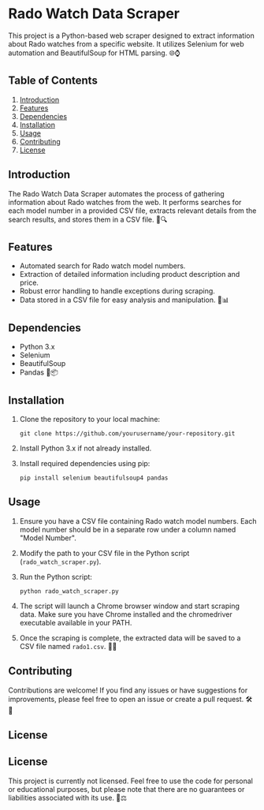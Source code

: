 # Rado Watch Data Scraper

This project is a Python-based web scraper designed to extract information about Rado watches from a specific website. It utilizes Selenium for web automation and BeautifulSoup for HTML parsing. 🌐⌚️

## Table of Contents
1. [Introduction](#introduction)
2. [Features](#features)
3. [Dependencies](#dependencies)
4. [Installation](#installation)
5. [Usage](#usage)
6. [Contributing](#contributing)
7. [License](#license)

## Introduction

The Rado Watch Data Scraper automates the process of gathering information about Rado watches from the web. It performs searches for each model number in a provided CSV file, extracts relevant details from the search results, and stores them in a CSV file. 🤖🔍

## Features

- Automated search for Rado watch model numbers.
- Extraction of detailed information including product description and price.
- Robust error handling to handle exceptions during scraping.
- Data stored in a CSV file for easy analysis and manipulation. 💼📊

## Dependencies

- Python 3.x
- Selenium
- BeautifulSoup
- Pandas 🐍📦

## Installation

1. Clone the repository to your local machine:

    ```
    git clone https://github.com/yourusername/your-repository.git
    ```

2. Install Python 3.x if not already installed.

3. Install required dependencies using pip:

    ```
    pip install selenium beautifulsoup4 pandas
    ```

## Usage

1. Ensure you have a CSV file containing Rado watch model numbers. Each model number should be in a separate row under a column named "Model Number".

2. Modify the path to your CSV file in the Python script (`rado_watch_scraper.py`).

3. Run the Python script:

    ```
    python rado_watch_scraper.py
    ```

4. The script will launch a Chrome browser window and start scraping data. Make sure you have Chrome installed and the chromedriver executable available in your PATH.

5. Once the scraping is complete, the extracted data will be saved to a CSV file named `rado1.csv`. 🎉💾

## Contributing

Contributions are welcome! If you find any issues or have suggestions for improvements, please feel free to open an issue or create a pull request. 🛠️🚀

## License

## License

This project is currently not licensed. Feel free to use the code for personal or educational purposes, but please note that there are no guarantees or liabilities associated with its use. 🚫⚖️


